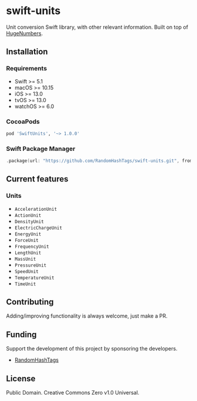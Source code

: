 # swift-units
Unit conversion Swift library, with other relevant information. Built on top of [HugeNumbers](https://github.com/RandomHashTags/swift_huge-numbers).

## Installation
### Requirements
- Swift >= 5.1
- macOS >= 10.15
- iOS >= 13.0
- tvOS >= 13.0
- watchOS >= 6.0
### CocoaPods
```ruby
pod 'SwiftUnits', '~> 1.0.0'
```
### Swift Package Manager
```swift
.package(url: "https://github.com/RandomHashTags/swift-units.git", from: "1.0.0")
```

## Current features
### Units
- `AccelerationUnit`
- `ActionUnit`
- `DensityUnit`
- `ElectricChargeUnit`
- `EnergyUnit`
- `ForceUnit`
- `FrequencyUnit`
- `LengthUnit`
- `MassUnit`
- `PressureUnit`
- `SpeedUnit`
- `TemperatureUnit`
- `TimeUnit`

## Contributing
Adding/improving functionality is always welcome, just make a PR.

## Funding
Support the development of this project by sponsoring the developers.
- [RandomHashTags](https://github.com/sponsors/RandomHashTags)

## License
Public Domain. Creative Commons Zero v1.0 Universal.
